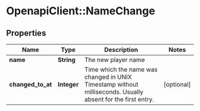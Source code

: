 # OpenapiClient::NameChange

## Properties
Name | Type | Description | Notes
------------ | ------------- | ------------- | -------------
**name** | **String** | The new player name | 
**changed_to_at** | **Integer** | Time which the name was changed in UNIX Timestamp without milliseconds. Usually absent for the first entry. | [optional] 


